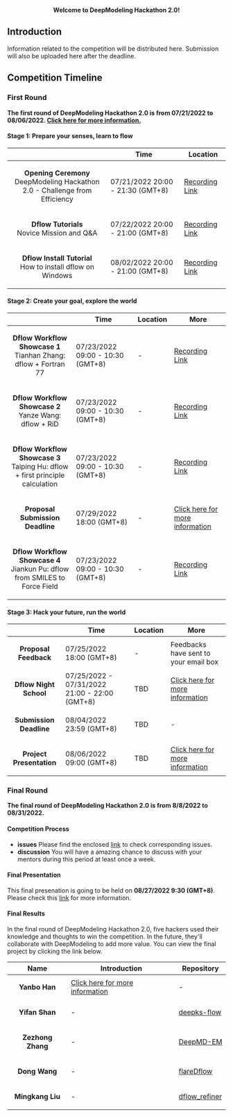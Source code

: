 <p align="center"> <strong> Welcome to DeepModeling Hackathon 2.0!</strong> </p>

## Introduction 
Information related to the competition will be distributed here. Submission will also be uploaded here after the deadline.

## Competition Timeline

### First Round 
**The first round of DeepModeling Hackathon 2.0 is from 07/21/2022 to 08/06/2022. [Click here for more information.](https://mp.weixin.qq.com/s?__biz=MzUxMDQwOTk4MA==&mid=2247490627&idx=1&sn=e06b4a1e484b55896db5582f3eb127f5&chksm=f90231d0ce75b8c65bacaf6af517ca749a399bbbea3dd8b3059ef1856f25d88baaf194a9806d&token=249458300&lang=zh_CN#rd)**
#### Stage 1: Prepare your senses, learn to flow
|  | Time | Location |
|---|---|---|
| <p align="center"> **Opening Ceremony** <br> DeepModeling Hackathon 2.0 - Challenge from Efficiency | 07/21/2022 20:00 - 21:30 (GMT+8) | [Recording Link](https://www.bilibili.com/video/BV1Je4y1Q7S3?spm_id_from=333.999.0.0&vd_source=b515a0a67e15978a3d1a0029332c54d2) |
| <p align="center"> **Dflow Tutorials** <br> Novice Mission and Q&A | 07/22/2022 20:00 - 21:00 (GMT+8) | [Recording Link](https://www.bilibili.com/video/BV1na411U7VV/?spm_id_from=333.788&vd_source=b515a0a67e15978a3d1a0029332c54d2) |
| <p align="center"> **Dflow Install Tutorial** <br> How to install dflow on Windows | 08/02/2022 20:00 - 21:00 (GMT+8) | [Recording Link](https://www.bilibili.com/video/BV1RW4y1y7v2?share_source=copy_web&vd_source=f6856eb86c5b384d64562cf85eaef639) |
  
#### Stage 2: Create your goal, explore the world
|  | Time | Location | More | 
|---|---|---|---|
| <p align="center"> **Dflow Workflow Showcase 1** <br> Tianhan Zhang: dflow + Fortran 77 | 07/23/2022 09:00 - 10:30 (GMT+8) | - | [Recording Link](https://www.bilibili.com/video/BV1CG4y1i76Q/?spm_id_from=333.788&vd_source=b515a0a67e15978a3d1a0029332c54d2) |
| <p align="center"> **Dflow Workflow Showcase 2** <br> Yanze Wang: dflow + RiD | 07/23/2022 09:00 - 10:30 (GMT+8) | - | [Recording Link](https://www.bilibili.com/video/BV1Zr4y1L7e9/?spm_id_from=333.788&vd_source=b515a0a67e15978a3d1a0029332c54d2) |
| <p align="center"> **Dflow Workflow Showcase 3** <br> Taiping Hu: dflow + first principle calculation | 07/23/2022 09:00 - 10:30 (GMT+8) | - | [Recording Link](https://www.bilibili.com/video/BV1GN4y177ns/?spm_id_from=333.788.recommend_more_video.0&vd_source=b515a0a67e15978a3d1a0029332c54d2) |
|  <p align="center"> **Proposal Submission Deadline** | 07/29/2022 18:00 (GMT+8) | - | [Click here for more information](https://github.com/deepmodeling-activity/hackathon2022/tree/main/first_round#stage-2-create-your-goal-explore-the-world)|
|	<P align="center"> **Dflow Workflow Showcase 4**<br> Jiankun Pu: dflow from SMILES to Force Field | 07/23/2022 09:00 - 10:30 (GMT+8) | - | [Recording Link](https://www.bilibili.com/video/BV1zN4y1L7Rw?share_source=copy_web&vd_source=f6856eb86c5b384d64562cf85eaef639) |

#### Stage 3: Hack your future, run the world 
|  | Time | Location | More |
|---|---|---|---|
| <p align="center"> **Proposal Feedback** | 07/25/2022 18:00 (GMT+8) | - | Feedbacks have sent to your email box |
| <p align="center"> **Dflow Night School** | 07/25/2022 - 07/31/2022 21:00 - 22:00 (GMT+8) | TBD | [Click here for more information](https://space.bilibili.com/626179751/) |
| <p align="center"> **Submission Deadline** | 08/04/2022 23:59 (GMT+8) | TBD | - |
| <p align="center"> **Project Presentation** | 08/06/2022 09:00 (GMT+8) | TBD | [Click here for more information](https://mp.weixin.qq.com/s?__biz=MzUxMDQwOTk4MA==&mid=2247491763&idx=1&sn=2dadaf138e07b86fba9319c5c0041c26&chksm=f901cd20ce764436d6e7a4a5f78605f0d9ea9d3b144661882c1cdfb511b2e07d414cf51ff8b5&token=249458300&lang=zh_CN#rd) |

### Final Round 
**The final round of DeepModeling Hackathon 2.0 is from 8/8/2022 to 08/31/2022.**

#### Competition Process
- **issues** Please find the enclosed [link](https://github.com/deepmodeling-activity/hackathon2022/blob/main/final_round/readme.md) to check corresponding issues. 
- **discussion** You will have a amazing chance to discuss with your mentors during this period at least once a week.
#### Final Presentation 
This final presenation is going to be held on **08/27/2022 9:30 (GMT+8)**. Please check this [link]() for more information.
#### Final Results
In the final round of DeepModeling Hackathon 2.0, five hackers used their knowledge and thoughts to win the competition. In the future, they'll collaborate with DeepModeling to add more value. You can view the final project by clicking the link below.

| Name | Introduction |Repository|
|---|---|---|
| <p align="center"> **Yanbo Han** | [Click here for more information](https://mp.weixin.qq.com/s?__biz=MzUxMDQwOTk4MA==&mid=2247492315&idx=1&sn=3cef15662c51c148b2825914b2625123&chksm=f901cf48ce76465e3c3265836d904249b2f561942f18c80cedf3befb8bc84dcfac497c9480ee&token=373056208&lang=zh_CN#rd) | - |
| <p align="center"> **Yifan Shan** | - | [deepks-flow](https://github.com/hustlingFive/deepks-flow) |
| <p align="center"> **Zezhong Zhang** | - | [DeepMD-EM](https://github.com/zezhong-zhang/DeepMD-EM)  |
| <p align="center"> **Dong Wang** | - | [flareDflow](https://github.com/DongWangChina/flareDflow) |
| <p align="center"> **Mingkang Liu** | - | [dflow_refiner](https://github.com/Franklalalala/dflow_refiner) |

